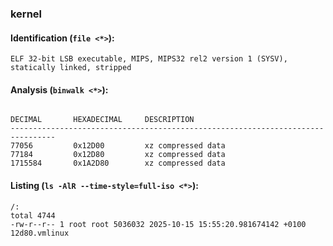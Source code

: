 ### kernel
#### Identification (`file <*>`):
```
ELF 32-bit LSB executable, MIPS, MIPS32 rel2 version 1 (SYSV), statically linked, stripped
```
#### Analysis (`binwalk <*>`):
```

DECIMAL       HEXADECIMAL     DESCRIPTION
--------------------------------------------------------------------------------
77056         0x12D00         xz compressed data
77184         0x12D80         xz compressed data
1715584       0x1A2D80        xz compressed data
```
#### Listing (`ls -AlR --time-style=full-iso <*>`):
```
/:
total 4744
-rw-r--r-- 1 root root 5036032 2025-10-15 15:55:20.981674142 +0100 12d80.vmlinux
```

